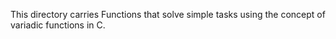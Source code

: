 This directory carries Functions that solve simple tasks using the
concept of variadic functions in C.
